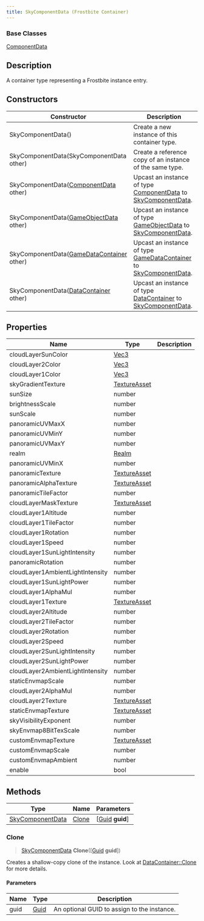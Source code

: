 ```yaml
---
title: SkyComponentData (Frostbite Container)
---
```

### Base Classes

[ComponentData](ComponentData)

## Description

A container type representing a Frostbite instance entry.

## Constructors

| Constructor                                                                 | Description                                                                                                             |
| --------------------------------------------------------------------------- | ----------------------------------------------------------------------------------------------------------------------- |
| SkyComponentData()                                                          | Create a new instance of this container type.                                                                           |
| SkyComponentData(SkyComponentData other)                                    | Create a reference copy of an instance of the same type.                                                                |
| SkyComponentData([ComponentData](ComponentData) other)                      | Upcast an instance of type [ComponentData](ComponentData) to [SkyComponentData](SkyComponentData).                      |
| SkyComponentData([GameObjectData](GameObjectData) other)                    | Upcast an instance of type [GameObjectData](GameObjectData) to [SkyComponentData](SkyComponentData).                    |
| SkyComponentData([GameDataContainer](GameDataContainer) other)              | Upcast an instance of type [GameDataContainer](GameDataContainer) to [SkyComponentData](SkyComponentData).              |
| SkyComponentData([DataContainer](/vext/ref/cls/shr/datacontainer) other) | Upcast an instance of type [DataContainer](/vext/ref/cls/shr/datacontainer) to [SkyComponentData](SkyComponentData). |

## Properties

| Name                             | Type                              | Description |
| -------------------------------- | --------------------------------- | ----------- |
| cloudLayerSunColor               | [Vec3](/vext/ref/cls/shr/Vec3) |             |
| cloudLayer2Color                 | [Vec3](/vext/ref/cls/shr/Vec3) |             |
| cloudLayer1Color                 | [Vec3](/vext/ref/cls/shr/Vec3) |             |
| skyGradientTexture               | [TextureAsset](TextureAsset)      |             |
| sunSize                          | number                            |             |
| brightnessScale                  | number                            |             |
| sunScale                         | number                            |             |
| panoramicUVMaxX                  | number                            |             |
| panoramicUVMinY                  | number                            |             |
| panoramicUVMaxY                  | number                            |             |
| realm                            | [Realm](Realm)                    |             |
| panoramicUVMinX                  | number                            |             |
| panoramicTexture                 | [TextureAsset](TextureAsset)      |             |
| panoramicAlphaTexture            | [TextureAsset](TextureAsset)      |             |
| panoramicTileFactor              | number                            |             |
| cloudLayerMaskTexture            | [TextureAsset](TextureAsset)      |             |
| cloudLayer1Altitude              | number                            |             |
| cloudLayer1TileFactor            | number                            |             |
| cloudLayer1Rotation              | number                            |             |
| cloudLayer1Speed                 | number                            |             |
| cloudLayer1SunLightIntensity     | number                            |             |
| panoramicRotation                | number                            |             |
| cloudLayer1AmbientLightIntensity | number                            |             |
| cloudLayer1SunLightPower         | number                            |             |
| cloudLayer1AlphaMul              | number                            |             |
| cloudLayer1Texture               | [TextureAsset](TextureAsset)      |             |
| cloudLayer2Altitude              | number                            |             |
| cloudLayer2TileFactor            | number                            |             |
| cloudLayer2Rotation              | number                            |             |
| cloudLayer2Speed                 | number                            |             |
| cloudLayer2SunLightIntensity     | number                            |             |
| cloudLayer2SunLightPower         | number                            |             |
| cloudLayer2AmbientLightIntensity | number                            |             |
| staticEnvmapScale                | number                            |             |
| cloudLayer2AlphaMul              | number                            |             |
| cloudLayer2Texture               | [TextureAsset](TextureAsset)      |             |
| staticEnvmapTexture              | [TextureAsset](TextureAsset)      |             |
| skyVisibilityExponent            | number                            |             |
| skyEnvmap8BitTexScale            | number                            |             |
| customEnvmapTexture              | [TextureAsset](TextureAsset)      |             |
| customEnvmapScale                | number                            |             |
| customEnvmapAmbient              | number                            |             |
| enable                           | bool                              |             |

## Methods

| Type                                 | Name            | Parameters                                     |
| ------------------------------------ | --------------- | ---------------------------------------------- |
| [SkyComponentData](SkyComponentData) | [Clone](#clone) | \[[Guid](/vext/ref/cls/shr/guid) **guid**\] |

### Clone

> [SkyComponentData](SkyComponentData) **Clone**(\[[Guid](/vext/ref/cls/shr/guid) **guid**\])

Creates a shallow-copy clone of the instance. Look at [DataContainer::Clone](/vext/ref/cls/shr/datacontainer#clone) for more details.

#### Parameters

| Name | Type         | Description                                 |
| ---- | ------------ | ------------------------------------------- |
| guid | [Guid](Guid) | An optional GUID to assign to the instance. |
